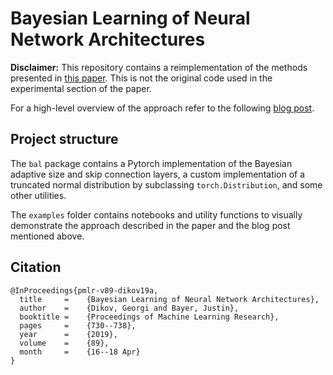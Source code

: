 # Bayesian Learning of Neural Network Architectures

**Disclaimer:**
This repository contains a reimplementation of the methods presented in 
[this paper](http://proceedings.mlr.press/v89/dikov19a/dikov19a.pdf).
This is not the original code used in the experimental section of the paper.

For a high-level overview of the approach refer to the following 
[blog post](https://argmax.ai/blog/archopt/).

## Project structure

The `bal` package contains a Pytorch implementation of the Bayesian adaptive size and 
skip connection layers, a custom implementation of a truncated normal distribution by 
subclassing `torch.Distribution`, and some other utilities.

The `examples` folder contains notebooks and utility functions to visually demonstrate 
the approach described in the paper and the blog post mentioned above.

## Citation
```
@InProceedings{pmlr-v89-dikov19a,
  title     = 	 {Bayesian Learning of Neural Network Architectures},
  author    = 	 {Dikov, Georgi and Bayer, Justin},
  booktitle = 	 {Proceedings of Machine Learning Research},
  pages     = 	 {730--738},
  year      = 	 {2019},
  volume    = 	 {89},
  month     = 	 {16--18 Apr}
}
```
